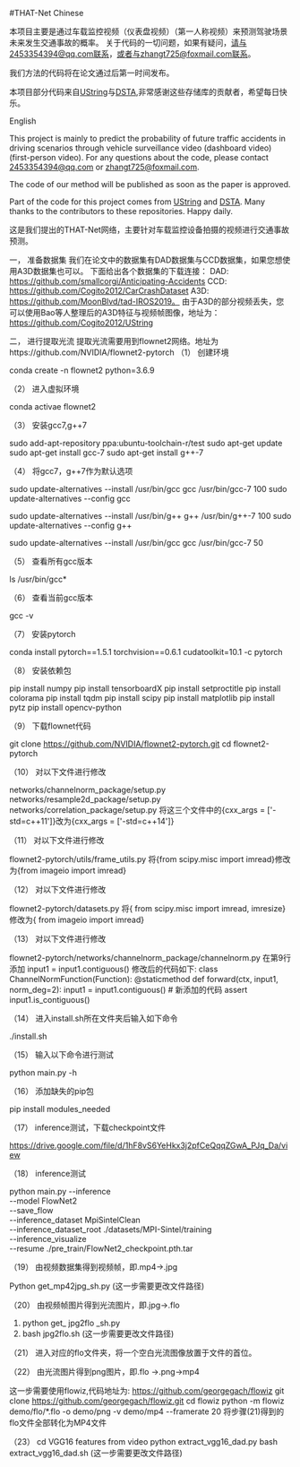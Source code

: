
#THAT-Net
Chinese

本项目主要是通过车载监控视频（仪表盘视频）（第一人称视频）来预测驾驶场景未来发生交通事故的概率。
关于代码的一切问题，如果有疑问，请与2453354394@qq.com联系，或者与zhangt725@foxmail.com联系。


我们方法的代码将在论文通过后第一时间发布。



本项目部分代码来自[UString](https://github.com/Cogito2012/UString)与[DSTA](https://github.com/redeyezt/DSTA),非常感谢这些存储库的贡献者，希望每日快乐。


English

This project is mainly to predict the probability of future traffic accidents in driving scenarios through vehicle surveillance video (dashboard video) (first-person video). For any questions about the code, please contact 2453354394@qq.com or zhangt725@foxmail.com.

The code of our method will be published as soon as the paper is approved.

Part of the code for this project comes from [UString](https://github.com/Cogito2012/UString) and [DSTA](https://github.com/redeyezt/DSTA). Many thanks to the contributors to these repositories. Happy daily.


这是我们提出的THAT-Net网络，主要针对车载监控设备拍摄的视频进行交通事故预测。

一，	准备数据集
我们在论文中的数据集有DAD数据集与CCD数据集，如果您想使用A3D数据集也可以。
下面给出各个数据集的下载连接：
DAD: https://github.com/smallcorgi/Anticipating-Accidents
CCD: https://github.com/Cogito2012/CarCrashDataset
A3D: https://github.com/MoonBlvd/tad-IROS2019。
由于A3D的部分视频丢失，您可以使用Bao等人整理后的A3D特征与视频帧图像，地址为：https://github.com/Cogito2012/UString

二，	进行提取光流
提取光流需要用到flownet2网络。地址为https://github.com/NVIDIA/flownet2-pytorch
（1）	创建环境

conda create -n flownet2 python=3.6.9

（2）	进入虚拟环境

conda activae flownet2

（3）	安装gcc7,g++7

sudo add-apt-repository ppa:ubuntu-toolchain-r/test
sudo apt-get update
sudo apt-get install gcc-7
sudo apt-get install g++-7

（4）	将gcc7，g++7作为默认选项

sudo update-alternatives --install /usr/bin/gcc gcc /usr/bin/gcc-7 100
sudo update-alternatives --config gcc
 
sudo update-alternatives --install /usr/bin/g++ g++ /usr/bin/g++-7 100
sudo update-alternatives --config g++

sudo update-alternatives --install /usr/bin/gcc gcc /usr/bin/gcc-7 50

（5）	查看所有gcc版本

ls /usr/bin/gcc*

（6）	查看当前gcc版本

gcc -v

（7）	安装pytorch

conda install pytorch==1.5.1 torchvision==0.6.1 cudatoolkit=10.1 -c pytorch

（8）	安装依赖包

pip install numpy
pip install tensorboardX
pip install setproctitle
pip install colorama
pip install tqdm
pip install scipy
pip install matplotlib
pip install pytz
pip install opencv-python

（9）	下载flownet代码

git clone https://github.com/NVIDIA/flownet2-pytorch.git
cd flownet2-pytorch

（10）	对以下文件进行修改

networks/channelnorm_package/setup.py
networks/resample2d_package/setup.py
networks/correlation_package/setup.py
将这三个文件中的{cxx_args = ['-std=c++11']}改为{cxx_args = ['-std=c++14']}

（11）	对以下文件进行修改

flownet2-pytorch/utils/frame_utils.py
将{from scipy.misc import imread}修改为{from imageio import imread}

（12）	对以下文件进行修改

flownet2-pytorch/datasets.py
将{ from scipy.misc import imread, imresize}修改为{ from imageio import imread}

（13）	对以下文件进行修改

flownet2-pytorch/networks/channelnorm_package/channelnorm.py
在第9行添加
input1 = input1.contiguous()
修改后的代码如下:
class ChannelNormFunction(Function):
      @staticmethod
      def forward(ctx, input1, norm_deg=2):
          input1 = input1.contiguous() # 新添加的代码
          assert input1.is_contiguous()
          
（14）	进入install.sh所在文件夹后输入如下命令

./install.sh

（15）	输入以下命令进行测试

python main.py -h

（16）	添加缺失的pip包

pip install modules_needed

（17）	inference测试，下载checkpoint文件

https://drive.google.com/file/d/1hF8vS6YeHkx3j2pfCeQqqZGwA_PJq_Da/view

（18）	inference测试

python main.py --inference \
    --model FlowNet2 \
    --save_flow \
    --inference_dataset MpiSintelClean \
    --inference_dataset_root ./datasets/MPI-Sintel/training \
    --inference_visualize \
--resume ./pre_train/FlowNet2_checkpoint.pth.tar

（19）	由视频数据集得到视频帧，即.mp4->.jpg

Python get_mp42jpg_sh.py
(这一步需要更改文件路径)

（20）	由视频帧图片得到光流图片，即.jpg->.flo

1.	python get_ jpg2flo _sh.py
2.	bash jpg2flo.sh
(这一步需要更改文件路径)

（21）	进入对应的flo文件夹，将一个空白光流图像放置于文件的首位。

（22）	由光流图片得到png图片，即.flo ->.png->mp4

这一步需要使用flowiz,代码地址为: https://github.com/georgegach/flowiz
git clone https://github.com/georgegach/flowiz.git
cd flowiz
python -m flowiz demo/flo/*.flo -o demo/png -v demo/mp4 --framerate 20
将步骤(21)得到的flo文件全部转化为MP4文件

（23）
cd VGG16 features from video
python extract_vgg16_dad.py
bash extract_vgg16_dad.sh
(这一步需要更改文件路径)

